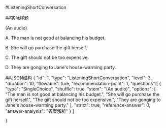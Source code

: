 #ListeningShortConversation

##实际样题

(An audio) 

A. The man is not good at balancing his budget.

B. She will go purchase the gift herself. 

C. The gift should not be too expensive. 

D. They are gonging to Jane's house-warming party. 

##JSON结构
	{
	    "id": 1,
		"type": "ListeningShortConversation",
		"level": 3,
		"duration": 10,
		"flowable": ture,
		"recommendation-point": 1,
		"questions":[
			{
				"type": "SingleChoice",
				"shuffle": true,
				"stem": "(An audio)",
				"options": [
		 			"The man is not good at balancing his budget.",
		  			"She will go purchase the gift herself.",
		  			"The gift should not be too expensive.",
		  			"They are gonging to Jane's house-warming party."
		  		],
		  		"strict": true,
				"reference-answer": 0,
				"answer-analysis": "答案解析"
			}
		]

	}